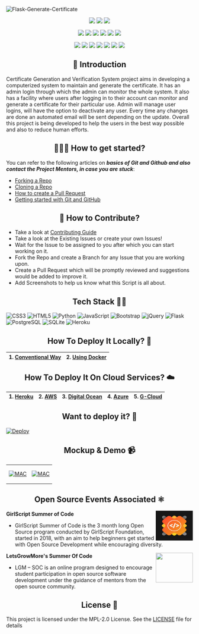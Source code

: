 ![Flask-Generate-Certificate](https://socialify.git.ci/vigneshshettyin/Flask-Generate-Certificate/image?description=1&font=KoHo&forks=1&issues=1&language=1&logo=https%3A%2F%2Fres.cloudinary.com%2Fvigneshshettyin%2Fimage%2Fupload%2Fv1622801205%2Fly3psnd195zupwke7pd4.png&owner=1&pattern=Brick%20Wall&pulls=1&stargazers=1&theme=Light)

<div align="center">
  
<a href="https://github.com/vigneshshettyin/Flask-Generate-Certificate"><img src="https://badges.frapsoft.com/os/v1/open-source.svg?v=103"></a>
<a href="https://github.com/vigneshshettyin/Flask-Generate-Certificate"><img src="https://img.shields.io/badge/Built%20by-developers%20%3C%2F%3E-0059b3"></a>
<a href="https://www.python.org/"><img src="https://img.shields.io/badge/Made%20with-Python-brightgreen.svg"></a>

<a href="https://github.com/vigneshshettyin/Flask-Generate-Certificate"><img src="https://img.shields.io/static/v1.svg?label=Contributions&message=Welcome&color=yellow"></a>
<a href="https://github.com/vigneshshettyin/"><img src="https://img.shields.io/badge/Maintained%3F-yes-brightgreen.svg?v=103"></a>
<a href="https://github.com/vigneshshettyin/Flask-Generate-Certificate"><img src="https://img.shields.io/github/repo-size/vigneshshettyin/Flask-Generate-Certificate.svg?label=Repo%20size&style=flat"></a>
<a href="https://github.com/vigneshshettyin/Flask-Generate-Certificate"><img src="https://img.shields.io/tokei/lines/github/vigneshshettyin/Flask-Generate-Certificate?color=yellow&label=Lines%20of%20Code"></a>
<a href="https://github.com/vigneshshettyin/Flask-Generate-Certificate/blob/main/LICENSE"><img src="https://img.shields.io/badge/license-MPL_2.0-brightgreen.svg?v=103"></a>
<a href="https://github.com/vigneshshettyin/Flask-Generate-Certificate/watchers"><img src="https://img.shields.io/github/watchers/vigneshshettyin/Flask-Generate-Certificate"></a>
  
<a href="https://github.com/vigneshshettyin/Flask-Generate-Certificate/graphs/contributors"><img src="https://img.shields.io/github/contributors/vigneshshettyin/Flask-Generate-Certificate?color=brightgreen"></a>
<a href="https://github.com/vigneshshettyin/Flask-Generate-Certificate/stargazers"><img src="https://img.shields.io/github/stars/vigneshshettyin/Flask-Generate-Certificate?color=0059b3"></a>
<a href="https://github.com/vigneshshettyin/Flask-Generate-Certificate/network/members"><img src="https://img.shields.io/github/forks/vigneshshettyin/Flask-Generate-Certificate?color=yellow"></a>
<a href="https://github.com/vigneshshettyin/Flask-Generate-Certificate/issues"><img src="https://img.shields.io/github/issues/vigneshshettyin/Flask-Generate-Certificate?color=brightgreen"></a>
<a href="https://github.com/vigneshshettyin/Flask-Generate-Certificate/issues?q=is%3Aissue+is%3Aclosed"><img src="https://img.shields.io/github/issues-closed-raw/vigneshshettyin/Flask-Generate-Certificate?color=0059b3"></a>
<a href="https://github.com/vigneshshettyin/Flask-Generate-Certificate/pulls"><img src="https://img.shields.io/github/issues-pr/vigneshshettyin/Flask-Generate-Certificate?color=yellow"></a>
<a href="https://github.com/vigneshshettyin/Flask-Generate-Certificate/pulls?q=is%3Apr+is%3Aclosed"><img src="https://img.shields.io/github/issues-pr-closed-raw/vigneshshettyin/Flask-Generate-Certificate?color=brightgreen"></a> 
</div>

<h2 align=center> 📑 Introduction </h2>

Certificate Generation and Verification System project aims in developing a computerized system to maintain and generate the certificate. It has an admin login through which the admin can monitor the whole system. It also has a facility where users after logging in to their account can monitor and generate a certificate for their particular use. Admin will manage user logins, will have the option to deactivate any user. Every time any changes are done an automated email will be sent depending on the update. Overall this project is being developed to help the users in the best way possible and also to reduce human efforts.

<h2 align=center> 👨🏻‍💻 How to get started? </h2> 

You can refer to the following articles on **_basics of Git and Github and also contact the Project Mentors, in case you are stuck_**:

- [Forking a Repo](https://help.github.com/en/github/getting-started-with-github/fork-a-repo)
- [Cloning a Repo](https://help.github.com/en/desktop/contributing-to-projects/creating-a-pull-request)
- [How to create a Pull Request](https://opensource.com/article/19/7/create-pull-request-github)
- [Getting started with Git and GitHub](https://towardsdatascience.com/getting-started-with-git-and-github-6fcd0f2d4ac6)


<h2 align=center> 📝 How to Contribute? </h2>  

- Take a look at [Contributing Guide](https://github.com/vigneshshettyin/Flask-Generate-Certificate/blob/main/docs/CONTRIBUTING.md)
- Take a look at the Existing Issues or create your own Issues!
- Wait for the Issue to be assigned to you after which you can start working on it.
- Fork the Repo and create a Branch for any Issue that you are working upon.
- Create a Pull Request which will be promptly reviewed and suggestions would be added to improve it.
- Add Screenshots to help us know what this Script is all about.


<h2 align=center> Tech Stack 🧑‍💻 </h2>

<img alt="CSS3" src="https://img.shields.io/badge/css3%20-%231572B6.svg?&style=for-the-badge&logo=css3&logoColor=white"/> 	<img alt="HTML5" src="https://img.shields.io/badge/html5%20-%23E34F26.svg?&style=for-the-badge&logo=html5&logoColor=white"/> <img alt="Python" src="https://img.shields.io/badge/python%20-%2314354C.svg?&style=for-the-badge&logo=python&logoColor=white"/> <img alt="JavaScript" src="https://img.shields.io/badge/javascript%20-%23323330.svg?&style=for-the-badge&logo=javascript&logoColor=%23F7DF1E"/> <img alt="Bootstrap" src="https://img.shields.io/badge/Bootstrap-563D7C?style=for-the-badge&logo=bootstrap&logoColor=white"/> <img alt="jQuery" src="https://img.shields.io/badge/jQuery-0769AD?style=for-the-badge&logo=jquery&logoColor=white"/> <img alt="Flask" src="https://img.shields.io/badge/Flask-000000?style=for-the-badge&logo=flask&logoColor=white"/> <img alt="PostgreSQL" src="https://img.shields.io/badge/PostgreSQL-316192?style=for-the-badge&logo=postgresql&logoColor=white"/> <img alt="SQLite" src="https://img.shields.io/badge/SQLite-07405E?style=for-the-badge&logo=sqlite&logoColor=white"/> <img alt="Heroku" src="https://img.shields.io/badge/Heroku-430098?style=for-the-badge&logo=heroku&logoColor=white"/>

<h2 align=center>How To Deploy It Locally? 🔧</h2>

| 1. [Conventional Way](https://github.com/vigneshshettyin/Flask-Generate-Certificate/blob/main/docs/INSTALLATION.md)| 2. [Using Docker](https://github.com/vigneshshettyin/Flask-Generate-Certificate/blob/main/docs/DOCKER.md) |
|:-------------------------:|:-------------------------:|

<h2 align=center>How To Deploy It On Cloud Services? ☁️</h2>

| 1. [Heroku](https://stackabuse.com/deploying-a-flask-application-to-heroku/)| 2. [AWS](https://github.com/vigneshshettyin/Flask-Generate-Certificate/blob/main/docs/AWS.md) | 3. [Digital Ocean](https://github.com/vigneshshettyin/Flask-Generate-Certificate/blob/main/docs/Digital_Ocean.md) | 4. [Azure](https://github.com/vigneshshettyin/Flask-Generate-Certificate/blob/main/docs/Azure.md) | 5. [G-Cloud](https://github.com/vigneshshettyin/Flask-Generate-Certificate/blob/main/docs/Google_Cloud.md) |
|:-------------------------:|:-------------------------:|:-------------------------:|:-------------------------:|:-------------------------:|

<h2 align=center>Want to deploy it? 🦸</h2>

[![Deploy](https://www.herokucdn.com/deploy/button.svg)](https://heroku.com/deploy?template=https://github.com/vigneshshettyin/Flask-Generate-Certificate/tree/master)


<h2 align=center>Mockup & Demo 📹</h2>

<table><tr><td valign="top" width="50%">

[![MAC](http://img.youtube.com/vi/6ZH4bZP1RgE/0.jpg)](http://www.youtube.com/watch?v=6ZH4bZP1RgE "MAC MOCKUP")

</td><td valign="top" width="50%">

[![MAC](http://img.youtube.com/vi/h3VKpZDOVqw/0.jpg)](https://youtu.be/h3VKpZDOVqw "MAC DEMO")

</td></tr></table>  


<h2 align=center>Open Source Events Associated ⚛️</h2>
<img align="right" src="static\images\events.png" width = "100" height = "80"><b>GirlScript Summer of Code</b>

- GirlScript Summer of Code is the 3 month long Open Source program  conducted by GirlScript Foundation, started in 2018, with an aim to help beginners get started with Open       Source Development while encouraging diversity.

<img align="right" src="https://letsgrowmore.in/wp-content/uploads/2021/05/growmore-removebg-preview-768x314.png" width = "100" height = "80"><b>LetsGrowMore's Summer Of Code</b>

- LGM – SOC is an online program designed to encourage student participation in open source software development under the guidance of mentors from the open source community.

<h2 align=center>License 📄</h2>

This project is licensed under the MPL-2.0 License. See the [LICENSE](./LICENSE) file for details








